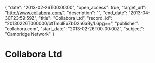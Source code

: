 {
  "date": "2013-02-26T00:00:00", 
  "open_access": true, 
  "target_url": "http://www.collabora.com/", 
  "description": "", 
  "end_date": "2013-04-30T23:59:59Z", 
  "title": "Collabora Ltd", 
  "record_id": "20130226T000000/otTmulEuZbD2n6aBy/L6pg==", 
  "publisher": "collabora.com", 
  "start_date": "2013-02-26T00:00:00Z", 
  "subject": "Cambridge Network"
}

# Collabora Ltd

